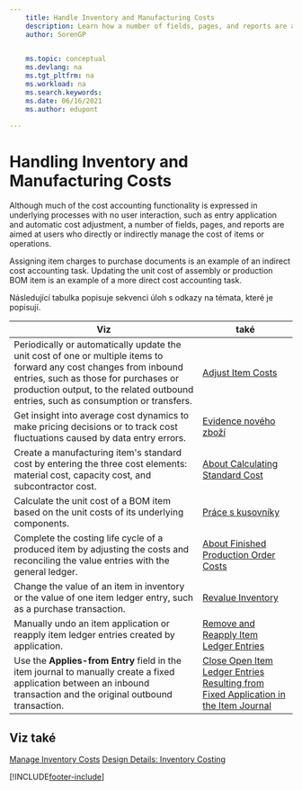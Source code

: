 ```yaml
---
    title: Handle Inventory and Manufacturing Costs
    description: Learn how a number of fields, pages, and reports are aimed at users who directly or indirectly manage the cost of items or operations.
    author: SorenGP

    
    ms.topic: conceptual
    ms.devlang: na
    ms.tgt_pltfrm: na
    ms.workload: na
    ms.search.keywords:
    ms.date: 06/16/2021
    ms.author: edupont

---
```

# Handling Inventory and Manufacturing Costs
Although much of the cost accounting functionality is expressed in underlying processes with no user interaction, such as entry application and automatic cost adjustment, a number of fields, pages, and reports are aimed at users who directly or indirectly manage the cost of items or operations.

Assigning item charges to purchase documents is an example of an indirect cost accounting task. Updating the unit cost of assembly or production BOM item is an example of a more direct cost accounting task.

Následující tabulka popisuje sekvenci úloh s odkazy na témata, které je popisují.

| **Viz** | **také** |
|------------|-------------|  
| Periodically or automatically update the unit cost of one or multiple items to forward any cost changes from inbound entries, such as those for purchases or production output, to the related outbound entries, such as consumption or transfers. | [Adjust Item Costs](inventory-how-adjust-item-costs.md) |
| Get insight into average cost dynamics to make pricing decisions or to track cost fluctuations caused by data entry errors. | [Evidence nového zboží](inventory-how-register-new-items.md) |
| Create a manufacturing item's standard cost by entering the three cost elements: material cost, capacity cost, and subcontractor cost. | [About Calculating Standard Cost](finance-about-calculating-standard-cost.md) |
| Calculate the unit cost of a BOM item based on the unit costs of its underlying components. | [Práce s kusovníky](inventory-how-work-BOMs.md) |
| Complete the costing life cycle of a produced item by adjusting the costs and reconciling the value entries with the general ledger. | [About Finished Production Order Costs](finance-about-finished-production-order-costs.md) |
| Change the value of an item in inventory or the value of one item ledger entry, such as a purchase transaction. | [Revalue Inventory](inventory-how-revalue-inventory.md) |
| Manually undo an item application or reapply item ledger entries created by application. | [Remove and Reapply Item Ledger Entries](finance-how-to-remove-and-reapply-item-entries.md) |
| Use the **Applies-from Entry** field in the item journal to manually create a fixed application between an inbound transaction and the original outbound transaction. | [Close Open Item Ledger Entries Resulting from Fixed Application in the Item Journal](finance-how-to-close-open-item-ledger-entries-resulting-from-fixed-application-in-the-item-journal.md) |

## Viz také
[Manage Inventory Costs](finance-manage-inventory-costs.md)
[Design Details: Inventory Costing](design-details-inventory-costing.md)


[!INCLUDE[footer-include](includes/footer-banner.md)]